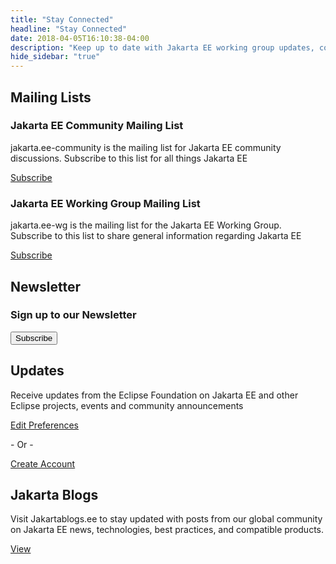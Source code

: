 ```yaml
---
title: "Stay Connected"
headline: "Stay Connected" 
date: 2018-04-05T16:10:38-04:00
description: "Keep up to date with Jakarta EE working group updates, community news and announcement."
hide_sidebar: "true"
---
```

<h2 class="text-center heading-line"><span>Mailing Lists</span></h2>

<div class="row text-center">
  <div class="col-sm-12">
    <h3>Jakarta EE Community Mailing List</h3>
    <p>jakarta.ee-community is the mailing list for Jakarta EE community discussions. Subscribe to this list for all things Jakarta EE</p>
    <p>
      <a class="btn btn-primary btn-lg" href="https://accounts.eclipse.org/mailing-list/jakarta.ee-community">Subscribe</a>
    </p>
  </div>
  <div class="col-sm-12">
    <h3>Jakarta EE Working Group Mailing List</h3>
    <p>jakarta.ee-wg is the mailing list for the Jakarta EE Working Group. Subscribe to this list to share general information regarding Jakarta EE</p>
    <p><a class="btn btn-primary btn-lg" href="https://accounts.eclipse.org/mailing-list/jakarta.ee-wg">Subscribe</a>
    </p>
  </div>
</div>
<div class="row text-center margin-top-30">
  <div class="col-md-18 col-md-offset-3">
    <h2 class="text-center heading-line">
      <span>Newsletter</span>
    </h2>     
    <h3>Sign up to our Newsletter</h3>
    <form action="https://eclipsecon.us6.list-manage.com/subscribe/post" method="post" target="_blank">
      <div class="form-group col-md-12 col-md-offset-6 text-center">
       <input type="hidden" name="u" value="eaf9e1f06f194eadc66788a85">
       <input type="hidden" name="id" value="98ae69e304">
      </div>
      <div class="col-md-24">
        <input type="submit" value="Subscribe" name="subscribe" class="button btn btn-primary btn-lg">
      </div>
    </form>
  </div>
</div>
<div class="row text-center margin-top-50 margin-bottom-30">
  <div class="col-md-18 col-md-offset-3">
    <h2 class="text-center heading-line">
      <span>Updates</span>
    </h2>
    <p>Receive updates from the Eclipse Foundation on Jakarta EE and other Eclipse projects, events and community announcements</p>
    <p><a class="btn btn-primary btn-lg" href="https://accounts.eclipse.org/user/edit#open_tab_privacy"> Edit Preferences</a></p>
    <p>- Or -</p>
    <p> <a class="" href="https://accounts.eclipse.org/user/register">Create Account</a></p>
  </div>
</div>

<div class="row text-center margin-bottom-30">
  <div class="col-md-18 col-md-offset-3">
    <h2 class="text-center heading-line">
      <span>Jakarta Blogs</span>
    </h2>
    <p>Visit Jakartablogs.ee to stay updated with posts from our global community on Jakarta EE news, technologies, best practices, and compatible products.</p>
    <p><a class="btn btn-primary btn-lg" href="https://jakartablogs.ee">View</a></p>
  </div>
</div>

